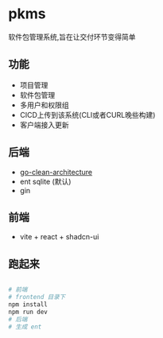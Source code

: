 # pkms 

软件包管理系统,旨在让交付环节变得简单
## 功能
- 项目管理
- 软件包管理
- 多用户和权限组
- CICD上传到该系统(CLI或者CURL晚些构建)
- 客户端接入更新

## 后端
- [go-clean-architecture ](https://github.com/amitshekhariitbhu/go-backend-clean-architecture)
- ent sqlite (默认)
- gin

## 前端  
- vite + react + shadcn-ui

## 跑起来

```bash

# 前端 
# frontend 目录下
npm install 
npm run dev 
# 后端 
# 生成 ent 

``` 